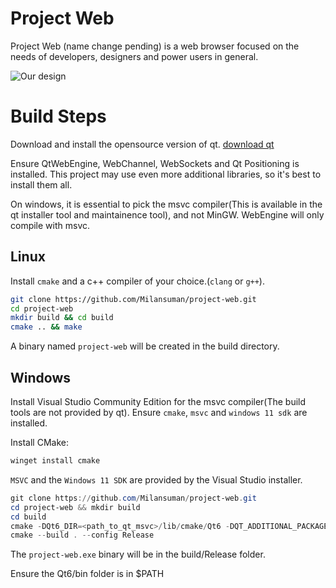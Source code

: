 # Project Web
Project Web (name change pending) is a web browser focused on the needs of developers, designers and power users in general.

![Our design](screenshots/design.png)

# Build Steps

Download and install the opensource version of qt. [download qt](https://www.qt.io/download-open-source)

Ensure QtWebEngine, WebChannel, WebSockets and Qt Positioning is installed. This project may use even more additional libraries, so it's best to install them all.

On windows, it is essential to pick the msvc compiler(This is available in the qt installer tool and maintainence tool), and not MinGW. WebEngine will only compile with msvc.

## Linux
Install `cmake` and a c++ compiler of your choice.(`clang` or `g++`).

```sh
git clone https://github.com/Milansuman/project-web.git
cd project-web
mkdir build && cd build
cmake .. && make
```

A binary named `project-web` will be created in the build directory.

## Windows
Install Visual Studio Community Edition for the msvc compiler(The build tools are not provided by qt). Ensure `cmake`, `msvc` and `windows 11 sdk` are installed.

Install CMake:
```powershell
winget install cmake
```

`MSVC` and the `Windows 11 SDK` are provided by the Visual Studio installer.

```powershell
git clone https://github.com/Milansuman/project-web.git
cd project-web && mkdir build
cd build
cmake -DQt6_DIR=<path_to_qt_msvc>/lib/cmake/Qt6 -DQT_ADDITIONAL_PACKAGES_PREFIX_PATH=<path_to_qt_msvc> ..
cmake --build . --config Release
```

The `project-web.exe` binary will be in the build/Release folder.

Ensure the Qt6/bin folder is in $PATH